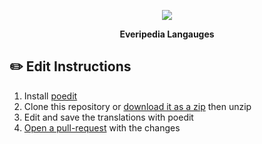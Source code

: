 <p align="center">
  <img src="https://avatars2.githubusercontent.com/u/37049750?s=200&v=4">
</p>
<p align="center">
    <b>Everipedia Langauges</b>
</p>

## ✏️ Edit Instructions

1. Install [poedit](https://poedit.net/)
2. Clone this repository or [download it as a zip](https://github.com/EveripediaNetwork/everipedia-languages/archive/master.zip) then unzip
3. Edit and save the translations with poedit
4. [Open a pull-request](https://github.com/EveripediaNetwork/everipedia-languages/compare) with the changes
